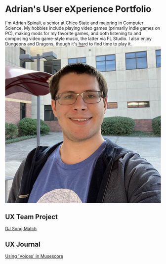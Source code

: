 # Adrian's User eXperience Portfolio

I'm Adrian Spinali, a senior at Chico State and majoring in Computer Science. My hobbies include playing video games (primarily indie games on PC), making mods for my favorite games, and both listening to and composing video game-style music, the latter via FL Studio. I also enjoy Dungeons and Dragons, though it's hard to find time to play it.
![](image2025.jpg)

## UX Team Project

[DJ Song Match](https://github.com/ChicoState/djsongmatch-ux/tree/main)

## UX Journal

[Using 'Voices' in Musescore](journal/)
